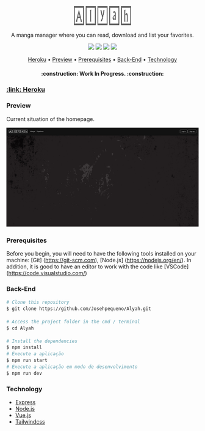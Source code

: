 <p align="center">
<a href="https://github.com/Josehpequeno/Alyah"><img src="public/images/logo.png" height="50" width="150" alt="Alyah"></a>
</p>
<p align="center">A manga manager where you can read, download and list your favorites.</p>
<p align="center">
<img src="https://img.shields.io/github/license/Josehpequeno/Alyah?logo=MIT">
<img src="https://img.shields.io/github/issues/Josehpequeno/Alyah">
<img src="https://img.shields.io/github/forks/Josehpequeno/Alyah">
<img src="https://img.shields.io/github/stars/Josehpequeno/Alyah">
</p>
<p align="center">
 <a href="#Heroku">Heroku</a> •
 <a href="#Preview">Preview</a> •
 <a href="#Prerequisites">Prerequisites</a> • 
 <a href="#Back-End">Back-End</a> •
 <a href="#Technology">Technology</a>  
<!-- 
 <a href="#contribuicao">Contribuição</a> • 
 <a href="#licenc-a">Licença</a> • 
 <a href="#autor">Autor</a>-->
</p>
<h4 align="center"> 
	:construction: Work In Progress. :construction:
</h4>

<h3>
    <a href="https://alyah.herokuapp.com/">:link: Heroku</a>
</h3>

### Preview
Current situation of the homepage.

<img src="public/images/preview.png">

### Prerequisites
Before you begin, you will need to have the following tools installed on your machine:
[Git] (https://git-scm.com), [Node.js] (https://nodejs.org/en/).
In addition, it is good to have an editor to work with the code like [VSCode] (https://code.visualstudio.com/)

### Back-End

```bash
# Clone this repository
$ git clone https://github.com/Josehpequeno/Alyah.git

# Access the project folder in the cmd / terminal
$ cd Alyah

# Install the dependencies
$ npm install
# Execute a aplicação
$ npm run start
# Execute a aplicação em modo de desenvolvimento
$ npm run dev
```

### Technology
- [Express](https://expressjs.com/)
- [Node.js](https://nodejs.org/en/)
- [Vue.js](https://br.vuejs.org/)
- [Tailwindcss](https://tailwindcss.com/)
